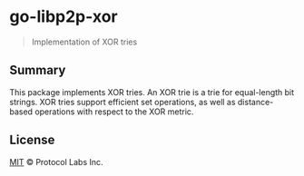 # go-libp2p-xor

> Implementation of XOR tries

## Summary

This package implements XOR tries.
An XOR trie is a trie for equal-length bit strings.
XOR tries support efficient set operations, as well as distance-based operations with respect to the XOR metric.

## License

[MIT](LICENSE) © Protocol Labs Inc.
